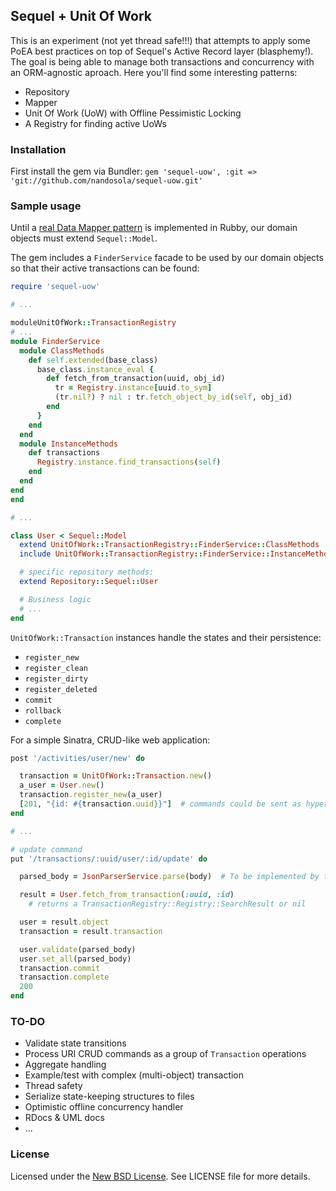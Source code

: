 Sequel + Unit Of Work
---------------------
This is an experiment (not yet thread safe!!!) that attempts to apply some PoEA best practices on top of Sequel's Active Record layer
(blasphemy!). The goal is being able to manage both transactions and concurrency with an ORM-agnostic aproach. Here you'll find some
interesting patterns:

* Repository
* Mapper
* Unit Of Work (UoW) with Offline Pessimistic Locking
* A Registry for finding active UoWs

### Installation
First install the gem via Bundler: `gem 'sequel-uow', :git => 'git://github.com/nandosola/sequel-uow.git'`

### Sample usage
Until a [real Data Mapper pattern](http://datamapper.org/articles/the_great_refactoring.html)
is implemented in Rubby, our domain objects must extend `Sequel::Model`.

The gem includes a `FinderService` facade to be used by our domain objects so that their active transactions can be found:

```ruby
require 'sequel-uow'

# ...

moduleUnitOfWork::TransactionRegistry
# ...
module FinderService
  module ClassMethods
    def self.extended(base_class)
      base_class.instance_eval {
        def fetch_from_transaction(uuid, obj_id)
          tr = Registry.instance[uuid.to_sym]
          (tr.nil?) ? nil : tr.fetch_object_by_id(self, obj_id)
        end
      }
    end
  end
  module InstanceMethods
    def transactions
      Registry.instance.find_transactions(self)
    end
  end
end
end

# ...

class User < Sequel::Model
  extend UnitOfWork::TransactionRegistry::FinderService::ClassMethods
  include UnitOfWork::TransactionRegistry::FinderService::InstanceMethods

  # specific repository methods:
  extend Repository::Sequel::User

  # Business logic
  # ...
end
```

`UnitOfWork::Transaction` instances handle the states and their persistence:

* `register_new`
* `register_clean`
* `register_dirty`
* `register_deleted`
* `commit`
* `rollback`
* `complete`


For a simple Sinatra, CRUD-like web application:
```ruby
post '/activities/user/new' do

  transaction = UnitOfWork::Transaction.new()
  a_user = User.new()
  transaction.register_new(a_user)
  [201, "{id: #{transaction.uuid}}"]  # commands could be sent as hypermedia
end

# ...

# update command
put '/transactions/:uuid/user/:id/update' do

  parsed_body = JsonParserService.parse(body)  # To be implemented by the developer

  result = User.fetch_from_transaction(:uuid, :id)
    # returns a TransactionRegistry::Registry::SearchResult or nil

  user = result.object
  transaction = result.transaction

  user.validate(parsed_body)
  user.set_all(parsed_body)
  transaction.commit
  transaction.complete
  200
end
```

### TO-DO
* Validate state transitions
* Process URI CRUD commands as a group of `Transaction` operations
* Aggregate handling
* Example/test with complex (multi-object) transaction
* Thread safety
* Serialize state-keeping structures to files
* Optimistic offline concurrency handler
* RDocs & UML docs
* ...

### License
Licensed under the [New BSD License](http://opensource.org/licenses/BSD-3-Clause). See LICENSE file for more details.

